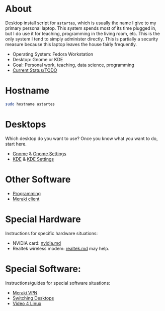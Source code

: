 # About

Desktop install script for `astartes`, which is usually the name I give to my primary personal laptop. This system spends most of its time plugged in, but I do use it for teaching, programming in the living room, etc. This is the only system I tend to simply administer directly. This is partially a security measure because this laptop leaves the house fairly frequently.

- Operating System: Fedora Workstation
- Desktop: Gnome or KDE
- Goal: Personal work, teaching, data science, programming
- [Current Status/TODO](./todo.md)



# Hostname

```bash
sudo hostname astartes
```



# Desktops

Which desktop do you want to use? Once you know what you want to do, start here.

- [Gnome](./gnome.md) & [Gnome Settings](./../gnome-settings.md)
- [KDE](./kde) & [KDE Settings](./../kde-settings.md)



# Other Software

- [Programming](./programming.md)
- [Meraki client](./meraki.md)



# Special Hardware

Instructions for specific hardware situations:

- NVIDIA card: [nvidia.md](../useful_scriptsnvidia.md)
- Realtek wireless modem: [realtek.md](../useful_scripts/realtek.md) may help.

# Special Software:

Instructions/guides for special software situations:

- [Meraki VPN](../useful_guides/meraki.md)
- [Switching Desktops](../useful_guides/switching_desktop.md)
- [Video 4 Linux](../useful_guides/v4l.md)
